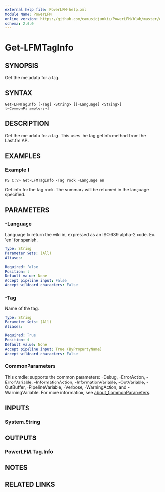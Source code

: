 ```yaml
---
external help file: PowerLFM-help.xml
Module Name: PowerLFM
online version: https://github.com/camusicjunkie/PowerLFM/blob/master/docs/Get-LFMTagInfo.md
schema: 2.0.0
---
```


# Get-LFMTagInfo

## SYNOPSIS
Get the metadata for a tag.

## SYNTAX

```
Get-LFMTagInfo [-Tag] <String> [[-Language] <String>] [<CommonParameters>]
```

## DESCRIPTION
Get the metadata for a tag.
This uses the tag.getInfo method from the Last.fm API.

## EXAMPLES

### Example 1
```
PS C:\> Get-LFMTagInfo -Tag rock -Language en
```

Get info for the tag rock.
The summary will be returned in the language specified.

## PARAMETERS

### -Language
Language to return the wiki in, expressed as an ISO 639 alpha-2 code.
Ex.
'en' for spanish.

```yaml
Type: String
Parameter Sets: (All)
Aliases:

Required: False
Position: 1
Default value: None
Accept pipeline input: False
Accept wildcard characters: False
```

### -Tag
Name of the tag.

```yaml
Type: String
Parameter Sets: (All)
Aliases:

Required: True
Position: 0
Default value: None
Accept pipeline input: True (ByPropertyName)
Accept wildcard characters: False
```

### CommonParameters
This cmdlet supports the common parameters: -Debug, -ErrorAction, -ErrorVariable, -InformationAction, -InformationVariable, -OutVariable, -OutBuffer, -PipelineVariable, -Verbose, -WarningAction, and -WarningVariable. For more information, see [about_CommonParameters](http://go.microsoft.com/fwlink/?LinkID=113216).

## INPUTS

### System.String
## OUTPUTS

### PowerLFM.Tag.Info
## NOTES

## RELATED LINKS
